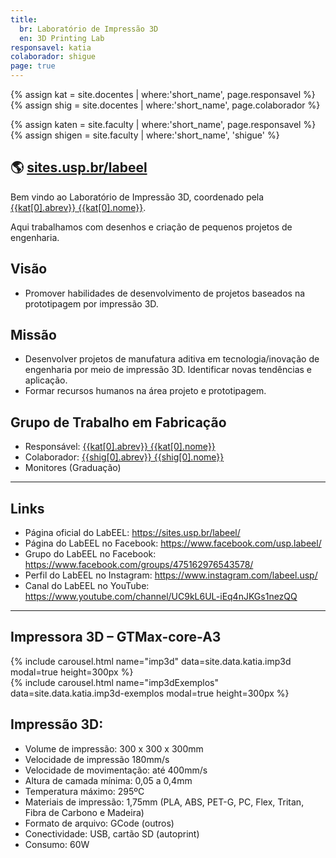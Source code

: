 ```yaml
---
title:
  br: Laboratório de Impressão 3D
  en: 3D Printing Lab
responsavel: katia
colaborador: shigue
page: true
---
```


{% assign kat = site.docentes | where:'short_name', page.responsavel %}
{% assign shig = site.docentes | where:'short_name', page.colaborador %}

{% assign katen = site.faculty | where:'short_name', page.responsavel %}
{% assign shigen = site.faculty | where:'short_name', 'shigue' %}

## :earth_americas: <a href="https://sites.usp.br/labeel/" target="_blank">sites.usp.br/labeel</a>

Bem vindo ao Laboratório de Impressão 3D, coordenado pela <a href="{{site.baseurl}}{{kat[0].url}}">{{kat[0].abrev}} {{kat[0].nome}}</a>.

Aqui trabalhamos com desenhos e criação de pequenos projetos de engenharia.

## Visão
- ​Promover habilidades de desenvolvimento de projetos baseados na prototipagem por impressão 3D.

## Missão
- ​Desenvolver projetos de manufatura aditiva em tecnologia/inovação de engenharia por meio de impressão 3D. Identificar novas tendências e aplicação.
- Formar recursos humanos na área projeto e prototipagem.

## Grupo de Trabalho em Fabricação
- Responsável: <a href="{{site.baseurl}}{{kat[0].url}}">{{kat[0].abrev}} {{kat[0].nome}}</a>
- Colaborador: <a href="{{site.baseurl}}{{shig[0].url}}">{{shig[0].abrev}} {{shig[0].nome}}</a>
- Monitores (Graduação)

---

## Links

- Página oficial do LabEEL: <https://sites.usp.br/labeel/>
- Página do LabEEL no Facebook: <https://www.facebook.com/usp.labeel/>
- Grupo do LabEEL no Facebook: <https://www.facebook.com/groups/475162976543578/>
- Perfil do LabEEL no Instagram: <https://www.instagram.com/labeel.usp/>
- Canal do LabEEL no YouTube: <https://www.youtube.com/channel/UC9kL6UL-iEq4nJKGs1nezQQ>

---

## Impressora 3D – GTMax-core-A3

<div class="col-md-7 float-md-left mb-2">
{% include carousel.html name="imp3d" data=site.data.katia.imp3d modal=true height=300px %}
</div>
<div class="col-md-5 float-md-left mb-2">
{% include carousel.html name="imp3dExemplos" data=site.data.katia.imp3d-exemplos modal=true height=300px %}
</div>

## Impressão 3D:
- Volume de impressão: 300 x 300 x 300mm
- Velocidade de impressão 180mm/s
- Velocidade de movimentação: até 400mm/s
- Altura de camada mínima: 0,05 a 0,4mm
- Temperatura máximo: 295ºC
- Materiais de impressão: 1,75mm (PLA, ABS, PET-G, PC, Flex, Tritan, Fibra de Carbono e Madeira)
- Formato de arquivo: GCode (outros)
- Conectividade: USB, cartão SD (autoprint)
- Consumo: 60W
